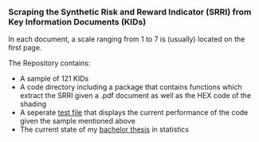 ### Scraping the Synthetic Risk and Reward Indicator (SRRI) from Key Information Documents (KIDs)

In each document, a scale ranging from 1 to 7 is (usually) located on the first page. 

The Repository contains:

* A sample of 121 KIDs 
* A code directory including a package that contains functions which extract the SRRI given a .pdf document as well as the HEX code of the shading
* A seperate [test file](https://github.com/Base-R-Best-R/KID/blob/main/Code/Tests/Test_ext_Function.pdf) that displays the current performance of the code given the sample mentioned above
* The current state of my [bachelor thesis](https://github.com/Base-R-Best-R/KID/blob/main/Bachelor%20Thesis%20(Statistics)/Bachelor_Thesis_KIDs.pdf) in statistics

